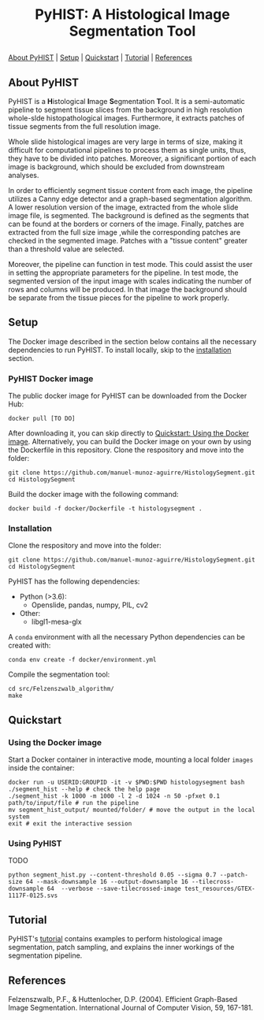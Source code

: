 <h1 align="center">
<p>PyHIST: A Histological Image Segmentation Tool
</h1>

[About PyHIST](#about) | [Setup](#setup) | [Quickstart](#quickstart) | [Tutorial](#tutorial) | [References](#references)

## About PyHIST<a name="about"></a>

PyHIST is a **H**istological **I**mage **S**egmentation **T**ool. It is a semi-automatic pipeline to segment tissue slices from the background in high resolution whole-slde histopathological images. Furthermore, it extracts patches of tissue segments from the full resolution image. 

Whole slide histological images are very large in terms of size, making it difficult for computational pipelines to process them as single units, thus, they have to be divided into patches. Moreover, a significant portion of each image is background, which should be excluded from downstream analyses. 
    
In order to efficiently segment tissue content from each image, the pipeline utilizes a Canny edge detector and a graph-based segmentation algorithm. A lower resolution version of the image, extracted from the whole slide image file, is segmented. The background is defined as the segments that can be found at the borders or corners of the image. Finally, patches are extracted from the full size image ,while the corresponding patches are checked in the segmented image. Patches with a "tissue content" greater than a threshold value are selected.

Moreover, the pipeline can function in test mode. This could assist the user in setting the appropriate parameters for the pipeline. In test mode, the segmented version of the input image with scales indicating the number of rows and columns will be produced. In that image the background should be separate from the tissue pieces for the pipeline to work properly. 



## Setup<a name="setup"></a>
The Docker image described in the section below contains all the necessary dependencies to run PyHIST. To install locally, skip to the [installation](#installation) section.

### PyHIST Docker image
The public docker image for PyHIST can be downloaded from the Docker Hub:
```shell
docker pull [TO DO]
```

After downloading it, you can skip directly to [Quickstart: Using the Docker image](#usedocker). Alternatively, you can build the Docker image on your own by using the Dockerfile in this repository. Clone the respository and move into the folder:
```shell
git clone https://github.com/manuel-munoz-aguirre/HistologySegment.git
cd HistologySegment
```

Build the docker image with the following command:
```shell
docker build -f docker/Dockerfile -t histologysegment .
```

### Installation<a name="installation"></a>
Clone the respository and move into the folder:
```shell
git clone https://github.com/manuel-munoz-aguirre/HistologySegment.git
cd HistologySegment
```

PyHIST has the following dependencies:
* Python (>3.6):
  * Openslide, pandas, numpy, PIL, cv2
* Other:
  * libgl1-mesa-glx

A `conda` environment with all the necessary Python dependencies can be created with:
```
conda env create -f docker/environment.yml
```

Compile the segmentation tool:
```
cd src/Felzenszwalb_algorithm/
make
```

## Quickstart<a name="quickstart"></a>
### Using the Docker image<a name="usedocker"></a>
Start a Docker container in interactive mode, mounting a local folder `images` inside the container: 


```shell
docker run -u USERID:GROUPID -it -v $PWD:$PWD histologysegment bash
./segment_hist --help # check the help page
./segment_hist -k 1000 -m 1000 -l 2 -d 1024 -n 50 -pfxet 0.1 path/to/input/file # run the pipeline
mv segment_hist_output/ mounted/folder/ # move the output in the local system
exit # exit the interactive session
```

### Using PyHIST
TODO

```
python segment_hist.py --content-threshold 0.05 --sigma 0.7 --patch-size 64 --mask-downsample 16 --output-downsample 16 --tilecross-downsample 64  --verbose --save-tilecrossed-image test_resources/GTEX-1117F-0125.svs
```

## Tutorial <a name="tutorial"></a>
PyHIST's [tutorial](http://www.google.com) contains examples to perform histological image segmentation, patch sampling, and explains the inner workings of the segmentation pipeline.


## References<a name="references"></a>
Felzenszwalb, P.F., & Huttenlocher, D.P. (2004). Efficient Graph-Based Image Segmentation. International Journal of Computer Vision, 59, 167-181.
